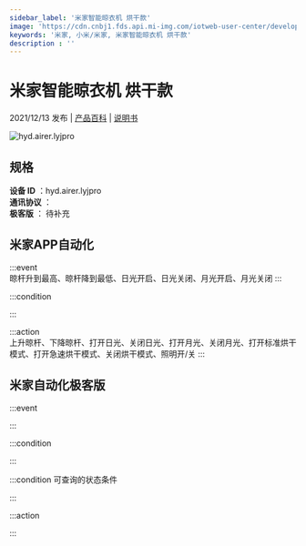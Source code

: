 ```yaml
---
sidebar_label: '米家智能晾衣机 烘干款'
image: 'https://cdn.cnbj1.fds.api.mi-img.com/iotweb-user-center/developer_1679070336867FrFAdHtn.png?GalaxyAccessKeyId=AKVGLQWBOVIRQ3XLEW&Expires=9223372036854775807&Signature=e89WMCW5Grbd1lYBmRIJMzCwSjY='
keywords: '米家, 小米/米家, 米家智能晾衣机 烘干款'
description : ''
---
```

# 米家智能晾衣机 烘干款

2021/12/13 发布 | [产品百科](https://home.mi.com/webapp/content/baike/product/index.html?model=hyd.airer.lyjpro/) | [说明书](https://home.mi.com/views/introduction.html?model=hyd.airer.lyjpro&region=cn)

![hyd.airer.lyjpro](https://cdn.cnbj1.fds.api.mi-img.com/iotweb-user-center/developer_1679070336867FrFAdHtn.png?GalaxyAccessKeyId=AKVGLQWBOVIRQ3XLEW&Expires=9223372036854775807&Signature=e89WMCW5Grbd1lYBmRIJMzCwSjY=)

## 规格  
> 
**设备 ID** ：hyd.airer.lyjpro  
**通讯协议** ：  
**极客版**  ： 待补充 


## 米家APP自动化  

:::event  
晾杆升到最高、晾杆降到最低、日光开启、日光关闭、月光开启、月光关闭
:::

:::condition  

:::

:::action   
上升晾杆、下降晾杆、打开日光、关闭日光、打开月光、关闭月光、打开标准烘干模式、打开急速烘干模式、关闭烘干模式、照明开/关
:::

## 米家自动化极客版  

:::event  

:::

:::condition  

:::

:::condition 可查询的状态条件  

:::

:::action  

:::

        
